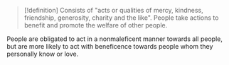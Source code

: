>[!definition]
>Consists of "acts or qualities of mercy, kindness, friendship, generosity, charity and the like".
>People take actions to benefit and promote the welfare of other people. 

People are obligated to act in a nonmaleficent manner towards all people, but are more likely to act with beneficence towards people whom they personally know or love. 
